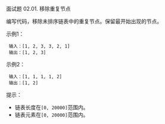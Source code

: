 面试题 02.01. 移除重复节点

编写代码，移除未排序链表中的重复节点。保留最开始出现的节点。

示例1：
```
 输入：[1, 2, 3, 3, 2, 1]
 输出：[1, 2, 3]
```

示例2：
```
 输入：[1, 1, 1, 1, 2]
 输出：[1, 2]
```

提示：
- 链表长度在`[0, 20000]`范围内。
- 链表元素在`[0, 20000]`范围内。
